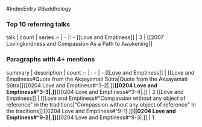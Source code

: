 #IndexEntry #Buddhology

### Top 10 referring talks
talk | count | series
:- | - |: -
[[Love and Emptiness]] | 3 | [[2007 Lovingkindness and Compassion As a Path to Awakening]]

### Paragraphs with 4+ mentions
summary | description | count
:- | : - | -
[[Love and Emptiness]] | [[Love and Emptiness#Quote from the Akṣayamati Sūtra\|Quote from the Akṣayamati Sūtra]] [[0204 Love and Emptiness#^3-2\|.]] **[[0204 Love and Emptiness#^3-3\|.]]** [[0204 Love and Emptiness#^3-4\|.]] | 2
[[Love and Emptiness]] | [[Love and Emptiness#"Compassion without any object of reference" in the traditions\|"Compassion without any object of reference" in the traditions]] [[0204 Love and Emptiness#^9-1\|.]] **[[0204 Love and Emptiness#^9-2\|.]]** [[0204 Love and Emptiness#^9-3\|.]] | 1

